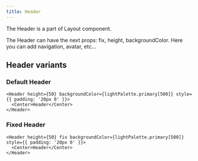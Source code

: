 ```yaml
---
title: Header
---
```


The Header is a part of Layout component.

The Header can have the next props: fix, height, backgroundColor. Here you can add navigation, avatar, etc...

## Header variants

### Default Header

```tsx
<Header height={50} backgroundColor={lightPalette.primary[500]} style={{ padding: '20px 0' }}>
  <Center>Header</Center>
</Header>
```

### Fixed Header

```tsx
<Header height={50} fix backgroundColor={lightPalette.primary[500]} style={{ padding: '20px 0' }}>
  <Center>Header</Center>
</Header>
```
